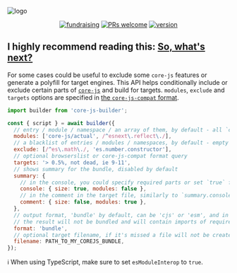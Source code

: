 ![logo](https://user-images.githubusercontent.com/2213682/146607186-8e13ddef-26a4-4ebf-befd-5aac9d77c090.png)

<div align="center">

[![fundraising](https://opencollective.com/core-js/all/badge.svg?label=fundraising)](https://opencollective.com/core-js) [![PRs welcome](https://img.shields.io/badge/PRs-welcome-brightgreen.svg)](https://github.com/zloirock/core-js/blob/master/CONTRIBUTING.md) [![version](https://img.shields.io/npm/v/core-js-builder.svg)](https://www.npmjs.com/package/core-js-builder)

</div>

**I highly recommend reading this: [So, what's next?](https://github.com/zloirock/core-js/blob/master/docs/2023-02-14-so-whats-next.md)**
---

For some cases could be useful to exclude some `core-js` features or generate a polyfill for target engines. This API helps conditionally include or exclude certain parts of [`core-js`](https://github.com/zloirock/core-js) and build for targets. `modules`, `exclude` and `targets` options are specified in [the `core-js-compat` format](https://github.com/zloirock/core-js/tree/master/packages/core-js-compat).

```js
import builder from 'core-js-builder';

const { script } = await builder({
  // entry / module / namespace / an array of them, by default - all `core-js` modules
  modules: ['core-js/actual', /^esnext\.reflect\./],
  // a blacklist of entries / modules / namespaces, by default - empty list
  exclude: [/^es\.math\./, 'es.number.constructor'],
  // optional browserslist or core-js-compat format query
  targets: '> 0.5%, not dead, ie 9-11',
  // shows summary for the bundle, disabled by default
  summary: {
    // in the console, you could specify required parts or set `true` for enable all of them
    console: { size: true, modules: false },
    // in the comment in the target file, similarly to `summary.console`
    comment: { size: false, modules: true },
  },
  // output format, 'bundle' by default, can be 'cjs' or 'esm', and in this case
  // the result will not be bundled and will contain imports of required modules
  format: 'bundle',
  // optional target filename, if it's missed a file will not be created
  filename: PATH_TO_MY_COREJS_BUNDLE,
});
```

ℹ️ When using TypeScript, make sure to set `esModuleInterop` to `true`.

